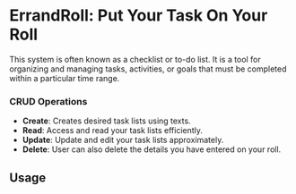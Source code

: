 # ErrandRoll: Put Your Task On Your Roll

This system is often known as a checklist or to-do list. It is a tool for organizing and managing tasks, activities, or goals that must be completed within a particular time range.

### CRUD Operations

- **Create**: Creates desired task lists using texts.
- **Read**: Access and read your task lists efficiently.
- **Update**: Update and edit your task lists approximately.
- **Delete**: User can also delete the details you have entered on your roll.

## Usage


